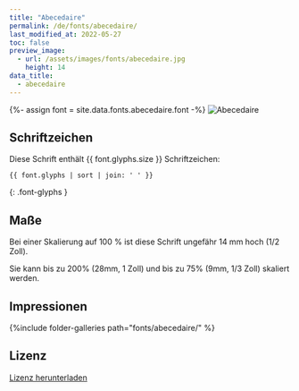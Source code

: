 ```yaml
---
title: "Abecedaire"
permalink: /de/fonts/abecedaire/
last_modified_at: 2022-05-27
toc: false
preview_image:
  - url: /assets/images/fonts/abecedaire.jpg
    height: 14
data_title:
  - abecedaire
---
```

{%- assign font = site.data.fonts.abecedaire.font -%}
![Abecedaire](/assets/images/fonts/abecedaire.jpg)

## Schriftzeichen

Diese Schrift enthält  {{ font.glyphs.size }} Schriftzeichen:

```
{{ font.glyphs | sort | join: ' ' }}
```
{: .font-glyphs }

## Maße

Bei einer Skalierung auf 100 % ist diese Schrift ungefähr 14 mm hoch (1/2 Zoll). 

Sie kann bis zu 200% (28mm, 1 Zoll) und bis zu 75% (9mm, 1/3 Zoll) skaliert werden.

## Impressionen

{%include folder-galleries path="fonts/abecedaire/" %}

## Lizenz

[Lizenz herunterladen](https://github.com/inkstitch/inkstitch/tree/main/fonts/abecedaire/LICENSE)
